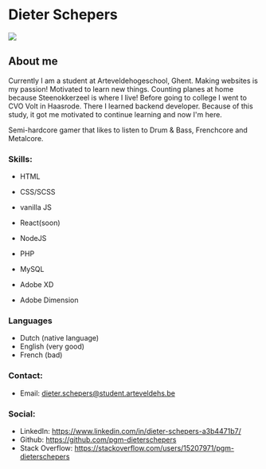 # Dieter Schepers

<img src='https://media-exp1.licdn.com/dms/image/C4E03AQEKSjSSyCM_dw/profile-displayphoto-shrink_800_800/0/1613129876839?e=1623888000&v=beta&t=shN9YpCPW1-kLZXSdAhdpupJWIjIeo7fLzajZ7l42io'>

## About me

Currently I am a student at Arteveldehogeschool, Ghent. Making websites is my passion! Motivated to learn new things. Counting planes at home because Steenokkerzeel is where I live!
Before going to college I went to CVO Volt in Haasrode. There I learned backend developer. Because of this study, it got me motivated to continue learning and now I'm here.

Semi-hardcore gamer that likes to listen to Drum & Bass, Frenchcore and Metalcore.

### Skills: 

-   HTML
-   CSS/SCSS
-   vanilla JS
-   React(soon)

-   NodeJS
-   PHP
-   MySQL

-   Adobe XD
-   Adobe Dimension

### Languages

-   Dutch (native language)
-   English (very good)
-   French (bad)

### Contact:

-   Email: dieter.schepers@student.arteveldehs.be

### Social:

-   LinkedIn: https://www.linkedin.com/in/dieter-schepers-a3b4471b7/
-   Github: https://github.com/pgm-dieterschepers
-   Stack Overflow: https://stackoverflow.com/users/15207971/pgm-dieterschepers